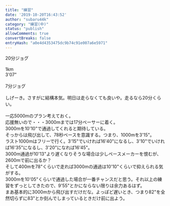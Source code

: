 ```yaml
---
title: "練習"
date: '2019-10-20T16:43:52'
author: "subaru44k"
category: "練習(中)"
status: "publish"
allowComments: true
convertBreaks: false
entryHash: "a0e4d4353475dc9b74c91e007a6e5971"
---
```

20分ジョグ<br>
<br>
1km<br>
3'07"<br>
<br>
7分ジョグ<br>
<br>
しげーき。さすがに結構本気。明日は走らなくても良いや。走るなら20分くらい。<br>
<br>
一応5000mのプラン考えておく。<br>
応援無いので・・・3000mまでは17分ペーサーに着く。<br>
3000mを10'10"で通過してくれると期待している。<br>
そっからは飛び出して、78秒ペースを意識する。つまり、1000mを3'15"。<br>
ラスト1000mはフリーで行く。3'15"でいければ16'40"になるし、3'10"でいければ16'35"になるし、3'20"になれば16'45"。<br>
3000m通過が10'13"より遅くなりそうな場合は少しペースメーカーを恨むが、2600mで前に出るか？<br>
そして400mを78"くらいで走れば3000mの通過は10'10"くらいで抑えられる気がする。<br>
3000mを10'05"くらいで通過した場合が一番チャンスだと思う。それ以上の練習をずっとしてきたので、9'55"とかにならない限りは余力あるはず。<br>
まあ基本的に3000mから飛び出すだけだな。よっぽど遅いとき、つまり82"を全然切らずに83"とか刻んでしまっているときだけ前に出よう。
